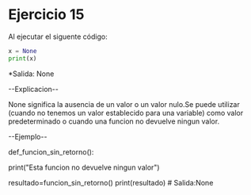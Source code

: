 
# Ejercicio 15

Al ejecutar el siguente código:

```py
x = None 
print(x)
```

*Salida: None

--Explicacion--

None significa la ausencia de un valor o un valor nulo.Se puede utilizar 
(cuando no tenemos un valor establecido para una variable) como valor predeterminado
o cuando una funcion no devuelve ningun valor.

--Ejemplo--

def_funcion_sin_retorno():

 print("Esta funcion no devuelve ningun valor")

resultado=funcion_sin_retorno()
print(resultado)  # Salida:None